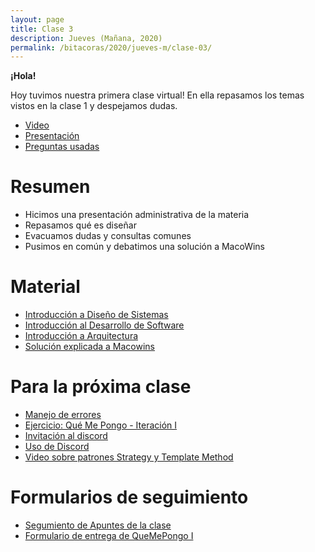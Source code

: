 ```yaml
---
layout: page
title: Clase 3
description: Jueves (Mañana, 2020)
permalink: /bitacoras/2020/jueves-m/clase-03/
---
```


**¡Hola!**

Hoy tuvimos nuestra primera clase virtual! En ella repasamos los temas vistos en la clase 1 y despejamos dudas.

* [Video](https://zoom.us/rec/play/vZUpfuyh_T03HdHAuASDV_8vW9W-Lv2s0CAd-aYPnRm8ACZVOlDwM-MTY3ztMyzPvTNXMSW_4eJpMHE)
* [Presentación](https://docs.google.com/presentation/d/1DLnzOp3nVM40BgC8F9o3YVTANwWu9JaLiVYf2mPyzio)
* [Preguntas usadas](https://quizizz.com/join/quiz/5e8ab69a16ba33001ff2323d/start)

# Resumen

* Hicimos una presentación administrativa de la materia
* Repasamos qué es diseñar
* Evacuamos dudas y consultas comunes
* Pusimos en común y debatimos una solución a MacoWins

# Material

* [Introducción a Diseño de Sistemas](https://docs.google.com/document/d/1mqWuU_5p9l6GIfHXSjcoyDXILWTKq2eW2dLFlIBOQzk)
* [Introducción al Desarrollo de Software](https://docs.google.com/document/d/1TZeWMdtMOKv7fESrFyJEJXWLTVutGVy_Gho9h5e1tRY/edit#heading=h.hegow82vrh7m)
* [Introducción a Arquitectura](https://docs.google.com/document/d/1XaKMrWPA0jntDK29gtEDRw-CoQgWXfHOmdbmihg4MpE)
* [Solución explicada a Macowins](https://drive.google.com/open?id=1x1SuTwc5fQW-rT4n5-nixMp-ymkwyKFV)

# Para la próxima clase

* [Manejo de errores](https://docs.google.com/document/d/1u7t9eKDdAVwhQVAkstV0nkfAGIJsY2O_UEHKJJVje6c/edit)
* [Ejercicio: Qué Me Pongo - Iteración I](https://docs.google.com/document/d/1k1f-9AuIohlBGB2soSNePJ6jLxM37_tZeSD-hW_esIQ)
* [Invitación al discord](https://discord.gg/jeDfwY9)
* [Uso de Discord](https://youtu.be/A7eZOivOid4)
* [Video sobre patrones Strategy y Template Method](https://drive.google.com/file/d/11vgwTdXXujSuDQTDULVLtHEiRFuzPoik/view)

# Formularios de seguimiento
* [Segumiento de Apuntes de la clase](https://docs.google.com/forms/d/1EeK7OWMZmh3tDTk6r2dzeFhE6BFOVMK4H4oYUkqsVRU)
* [Formulario de entrega de QueMePongo I](https://forms.gle/ozVMAKP6M3YDjXbb9)

